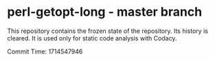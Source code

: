 # perl-getopt-long - master branch

This repository contains the frozen state of the repository.
Its history is cleared. It is used only for static code
analysis with Codacy.

Commit Time: 1714547946